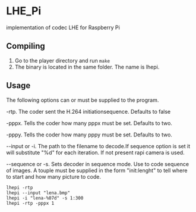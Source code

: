 # LHE_Pi
implementation of codec LHE for Raspberry Pi

## Compiling
1. Go to the player directory and run `make`
2. The binary is located in the same folder. The name is lhepi.

## Usage
 The following options can or must be supplied to the program.

-rtp. The coder sent the H.264 initiationsequence. Defaults to false

-pppx. Tells the coder how many pppx must be set. Defaults to two.

-pppy. Tells the coder how many pppy must be set. Defaults to two.

--input or -i. The path to the filename to decode.If sequence option is set it will substitute "%d" for each iteration. If not present rapi camera is used.

--sequence or -s. Sets decoder in sequence mode. Use to code sequence of images. A touple must be supplied in the form "init:lenght" to tell where to start and how many picture to code.

```
lhepi -rtp 
lhepi --input "lena.bmp"
lhepi -i "lena-%07d" -s 1:300
lhepi -rtp -pppx 1
```